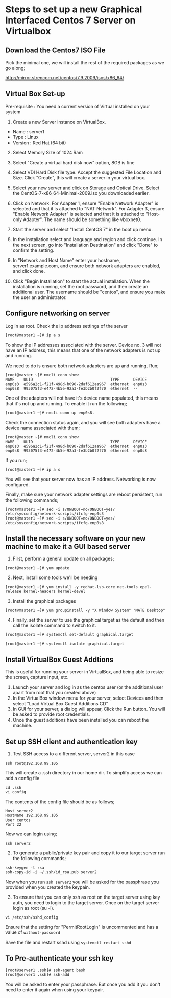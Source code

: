 # Steps to set up a new Graphical Interfaced Centos 7 Server on Virtualbox

## Download the Centos7 ISO File

Pick the minimal one, we will install the rest of the required packages as we
go along;

http://mirror.strencom.net/centos/7.9.2009/isos/x86_64/

## Virtual Box Set-up

Pre-requisite : You need a current version of Virtual installed on your system

1. Create a new Server instance on VirtualBox.

* Name : server1
* Type : Linux
* Version : Red Hat (64 bit)

2. Select Memory Size of 1024 Ram

3. Select "Create a virtual hard disk now" option, 8GB is fine

4. Select VDI Hard Disk file type.  Accept the suggested File Location and Size.  Click "Create", this will create a server in your virtual box.

5. Select your new server and click on Storage and Optical Drive.  Select the CentOS-7-x86_64-Minimal-2009.iso you downloaded earlier.

6. Click on Network.  For Adapter 1, ensure "Enable Network Adapter" is selected and that it is attached to "NAT Network".  For Adapter 3, ensure "Enable Network Adapter" is selected and that it is attached to "Host-only Adapter".  The name should be something like vboxnet0.

7. Start the server and select "Install CentOS 7" in the boot up menu.

8. In the installation select and language and region and click continue. In the next screen, go into "Installation Destination" and click "Done" to confirm the setting.

9. In "Network and Host Name" enter your hostname, server1.example.com, and ensure both
network adapters are enabled, and click done.

10. Click "Begin Installation" to start the actual installation.  When the installation is running,
set the root password, and then create an additional user.  The username should be "centos", and ensure
you make the user an administrator.

## Configure networking on server
Log in as root.  Check the ip address settings of the server

```
[root@master1 ~]# ip a s
```

To show the IP addresses associated with the server.  Device no. 3 will not have
an IP address, this means that one of the network adapters is not up and running.


We need to do is ensure both network adapters are
up and running.  Run;

```
[root@master ~]# nmcli conn show
NAME    UUID                                  TYPE      DEVICE
enp0s3  e596a2c1-f21f-498d-b090-2daf612aa967  ethernet  enp0s3
enp0s8  993075f3-e472-4b5e-92a3-fe3b2b0f2f70  ethernet  --
```

One of the adapters will not have it's device name populated, this means that it's
not up and running.  To enable it run the following;

```
[root@master1 ~]# nmcli conn up enp0s8.
```

Check the connection status again, and you will see both adapters have a device
name associated with them;

```
[root@master ~]# nmcli conn show
NAME    UUID                                  TYPE      DEVICE
enp0s3  e596a2c1-f21f-498d-b090-2daf612aa967  ethernet  enp0s3
enp0s8  993075f3-e472-4b5e-92a3-fe3b2b0f2f70  ethernet  enp0s8
```
If you run;
```
[root@master1 ~]# ip a s
```
You will see that your server now has an IP address.  Networking is now configured.

Finally, make sure your network adapter settings are reboot persistent, run the following commands;

```
[root@master1 ~]# sed -i s/ONBOOT=no/ONBOOT=yes/ /etc/sysconfig/network-scripts/ifcfg-enp0s3
[root@master1 ~]# sed -i s/ONBOOT=no/ONBOOT=yes/ /etc/sysconfig/network-scripts/ifcfg-enp0s8
```
## Install the necessary software on your new machine to make it a GUI based server

1. First, perform a general update on all packages;

```
[root@master1 ~]# yum update
```
2. Next, install some tools we'll be needing
```
[root@master1 ~]# yum install -y redhat-lsb-core net-tools epel-release kernel-headers kernel-devel
```
3. Install the graphical packages
```
[root@master1 ~]# yum groupinstall -y "X Window System" "MATE Desktop"
```
4. Finally, set the server to use the graphical target as the default and then call the isolate command to switch to it.

```
[root@master1 ~]# systemctl set-default graphical.target

[root@master1 ~]# systemctl isolate graphical.target
```

## Install VirtualBox Guest Addtions

This is useful for running your server in VirtualBox, and being able to resize the screen, capture input, etc.

1. Launch your server and log in as the centos user (or the additional user apart from root that you created above)
2. In the VirtualBox window menu for your server, select Devices and then select "Load Virtual Box Guest Additions CD"
3. In GUI for your server, a dialog will appear, Click the Run button.  You will be asked to provide root credentials.
4. Once the guest additions have been installed you can reboot the machine.

## Set up SSH client and authentication key

1. Test SSH access to a different server, server2 in this case

```
ssh root@192.168.99.105
```

This will create a .ssh directory in our home dir.  To simplify access we can add a config file

```
cd .ssh
vi config
```

The contents of the config file should be as follows;

```
Host server2
HostName 192.168.99.105
User centos
Port 22
```
Now we can login using;
```
ssh server2
```

2. To generate a public/private key pair and copy it to our target server run the following commands;
```
ssh-keygen -t rsa
ssh-copy-id -i ~/.ssh/id_rsa.pub server2
```

Now when you run `ssh server2` you will be asked for the passphrase you provided when you created the keypain.

3. To ensure that you can only ssh as root on the target server using key auth, you need to login to the target server.  Once on the target server login as root (su -l).
```
vi /etc/ssh/sshd_config
```

Ensure that the setting for "PermitRootLogin" is uncommented and has a value of `without-password`

Save the file and restart sshd using `systemctl restart sshd`

## To Pre-authenticate your ssh key
```
[root@server1 .ssh]# ssh-agent bash
[root@server1 .ssh]# ssh-add
```
You will be asked to enter your passphrase.  But once you add it you don't need to enter it again when using your keypair.

